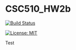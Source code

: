 # CSC510_HW2b
[![Build Status](https://app.travis-ci.com/adamyen/CSC510_HW2b.svg?branch=main)](https://app.travis-ci.com/adamyen/CSC510_HW2b)

[![License: MIT](https://img.shields.io/badge/License-MIT-yellow.svg)](https://opensource.org/licenses/MIT)

Test
